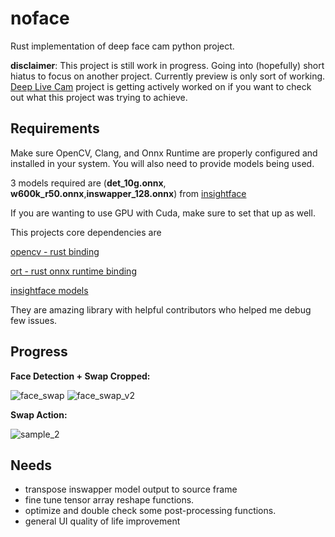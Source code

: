 # noface

Rust implementation of deep face cam python project.

**disclaimer**: This project is still work in progress. Going into (hopefully) short hiatus to focus on another project. Currently preview is only sort of working. [Deep Live Cam](https://github.com/hacksider/Deep-Live-Cam) project is getting actively worked on if you want to check out what this project was trying to achieve.

## Requirements

Make sure OpenCV, Clang, and Onnx Runtime are properly configured and installed in your system. You will also need to provide models being used.

3 models required are (**det_10g.onnx**, **w600k_r50.onnx**,**inswapper_128.onnx**) from [insightface](https://github.com/deepinsight/insightface)

If you are wanting to use GPU with Cuda, make sure to set that up as well.

This projects core dependencies are

[opencv - rust binding](https://github.com/twistedfall/opencv-rust)

[ort - rust onnx runtime binding](https://github.com/pykeio/ort)

[insightface models](https://github.com/deepinsight/insightface)

They are amazing library with helpful contributors who helped me debug few issues.

## Progress

**Face Detection + Swap Cropped:**

![face_swap](https://github.com/user-attachments/assets/1957ee68-8399-48b9-a10f-1ab8e3a49144)
![face_swap_v2](https://github.com/user-attachments/assets/05842140-6eea-4232-b98f-f497a48ca1f4)


**Swap Action:**

![sample_2](https://github.com/user-attachments/assets/5f45a27f-6d1f-4e3e-abe2-de4f53cc4caf)


## Needs

- transpose inswapper model output to source frame
- fine tune tensor array reshape functions.
- optimize and double check some post-processing functions.
- general UI quality of life improvement
